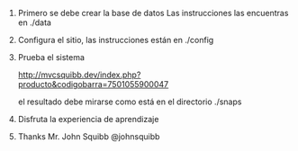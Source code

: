 1. 	Primero se debe crear la base de datos
	Las instrucciones las encuentras en ./data

2.	Configura el sitio, las instrucciones están en ./config

3.	Prueba el sistema

	http://mvcsquibb.dev/index.php?producto&codigobarra=7501055900047
	
	el resultado debe mirarse como está en el directorio ./snaps

4. Disfruta la experiencia de aprendizaje

5. Thanks Mr. John Squibb @johnsquibb
